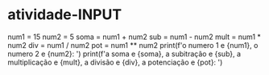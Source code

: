 # atividade-INPUT


num1 = 15
num2 = 5
soma = num1 + num2
sub = num1 - num2
mult = num1 * num2
div = num1 / num2
pot = num1 ** num2
print(f'o numero 1 e {num1}, o numero 2 e {num2}: ')
print(f'a soma e {soma}, a subitração e {sub}, a multiplicação e {mult}, a divisão e {div}, a potenciação e {pot}: ')
